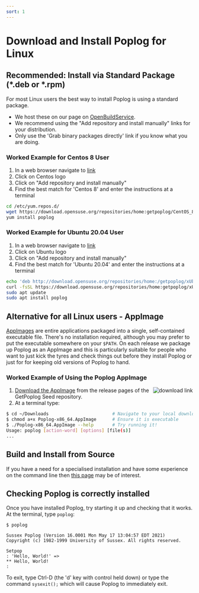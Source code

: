 ```yaml
---
sort: 1
---
```

# Download and Install Poplog for Linux

## Recommended: Install via Standard Package (*.deb or *.rpm)

For most Linux users the best way to install Poplog is using a standard package. 
 - We host these on our page on [OpenBuildService](https://software.opensuse.org/download.html?project=home:getpoplog&package=poplog).
 - We recommend using the "Add repository and install manually" links for your distribution.
 - Only use the 'Grab binary packages directly' link if you know what you are doing.

### Worked Example for Centos 8 User

1. In a web browser navigate to [link](https://software.opensuse.org/download.html?project=home:getpoplog&package=poplog)
2. Click on Centos logo
3. Click on "Add repository and install manually"
4. Find the best match for 'Centos 8' and enter the instructions at a terminal
```sh
cd /etc/yum.repos.d/
wget https://download.opensuse.org/repositories/home:getpoplog/CentOS_8/home:getpoplog.repo
yum install poplog
```

### Worked Example for Ubuntu 20.04 User

1. In a web browser navigate to [link](https://software.opensuse.org/download.html?project=home:getpoplog&package=poplog)
2. Click on Ubuntu logo
3. Click on "Add repository and install manually"
4. Find the best match for 'Ubuntu 20.04' and enter the instructions at a terminal
```sh
echo 'deb http://download.opensuse.org/repositories/home:/getpoplog/xUbuntu_20.04/ /' | sudo tee /etc/apt/sources.list.d/home:getpoplog.list
curl -fsSL https://download.opensuse.org/repositories/home:getpoplog/xUbuntu_20.04/Release.key | gpg --dearmor | sudo tee /etc/apt/trusted.gpg.d/home_getpoplog.gpg > /dev/null
sudo apt update
sudo apt install poplog
```

## Alternative for all Linux users - AppImage

[AppImages](https://appimage.org/) are entire applications packaged into a single, self-contained executable file. There's no installation required, although you may prefer to put the executable somewhere on your `$PATH`. On each release we package up Poplog as an AppImage and this is particularly suitable for people who want to just kick the tyres and check things out before they install Poplog or just for for keeping old versions of Poplog to hand.

### Worked Example of Using the Poplog AppImage

<a href="https://github.com/GetPoplog/Seed/releases/latest/download/Poplog-x86_64.AppImage"><img src="https://docs.appimage.org/_images/download-appimage-banner.svg" alt="download link" style="float:right"/></a>
1. [Download the AppImage](https://github.com/GetPoplog/Seed/releases/latest/download/Poplog-x86_64.AppImage) from the release pages of the GetPoplog Seed repository.
2. At a terminal type:

```sh
$ cd ~/Downloads                        # Navigate to your local downloads folder   
$ chmod a+x Poplog-x86_64.AppImage      # Ensure it is executable
$ ./Poplog-x86_64.AppImage --help       # Try running it!
Usage: poplog [action-word] [options] [file(s)]
...
```

## Build and Install from Source

If you have a need for a specialised installation and have some experience on the command line then [this page](BuildAndInstallFromSource.html) may be of interest.

## Checking Poplog is correctly installed

Once you have installed Poplog, try starting it up and checking that it works. At the terminal, type `poplog`:
```
$ poplog

Sussex Poplog (Version 16.0001 Mon May 17 13:04:57 EDT 2021)
Copyright (c) 1982-1999 University of Sussex. All rights reserved.

Setpop
: 'Hello, World!' =>                                  
** Hello, World! 
: 
```

To exit, type Ctrl-D (the 'd' key with control held down) or type the command `sysexit();` which will cause Poplog to immediately exit.
